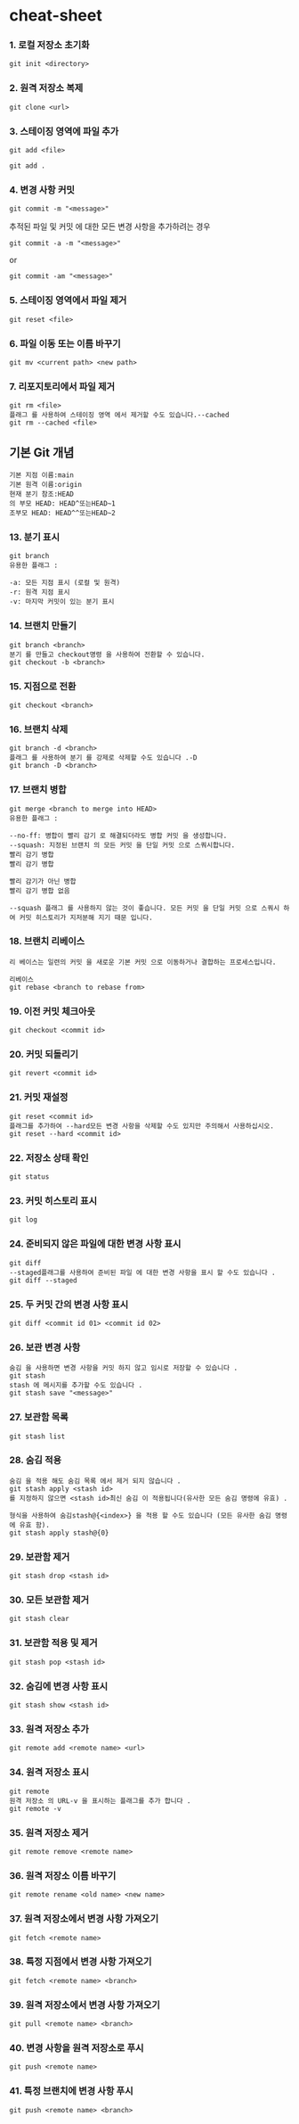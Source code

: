 # cheat-sheet

### 1. 로컬 저장소 초기화
```
git init <directory>
```
### 2. 원격 저장소 복제
```
git clone <url>
```
### 3. 스테이징 영역에 파일 추가
```
git add <file>

git add .
```
### 4. 변경 사항 커밋
```
git commit -m "<message>"
```
추적된 파일 및 커밋 에 대한 모든 변경 사항을 추가하려는 경우
```
git commit -a -m "<message>"
```
or
```
git commit -am "<message>"
```
### 5. 스테이징 영역에서 파일 제거
```
git reset <file>
```
### 6. 파일 이동 또는 이름 바꾸기
```
git mv <current path> <new path>
```
### 7. 리포지토리에서 파일 제거
```
git rm <file>
플래그 를 사용하여 스테이징 영역 에서 제거할 수도 있습니다.--cached
git rm --cached <file>
```
## 기본 Git 개념
```
기본 지점 이름:main
기본 원격 이름:origin
현재 분기 참조:HEAD
의 부모 HEAD: HEAD^또는HEAD~1
조부모 HEAD: HEAD^^또는HEAD~2
```
### 13. 분기 표시
```
git branch
유용한 플래그 :

-a: 모든 지점 표시 (로컬 및 원격)
-r: 원격 지점 표시
-v: 마지막 커밋이 있는 분기 표시
```
### 14. 브랜치 만들기
```
git branch <branch>
분기 를 만들고 checkout명령 을 사용하여 전환할 수 있습니다.
git checkout -b <branch>
```
### 15. 지점으로 전환
```
git checkout <branch>
```
### 16. 브랜치 삭제
```
git branch -d <branch>
플래그 를 사용하여 분기 를 강제로 삭제할 수도 있습니다 .-D
git branch -D <branch>
```
### 17. 브랜치 병합
```
git merge <branch to merge into HEAD>
유용한 플래그 :

--no-ff: 병합이 빨리 감기 로 해결되더라도 병합 커밋 을 생성합니다.
--squash: 지정된 브랜치 의 모든 커밋 을 단일 커밋 으로 스쿼시합니다.
빨리 감기 병합
빨리 감기 병합

빨리 감기가 아닌 병합
빨리 감기 병합 없음

--squash 플래그 를 사용하지 않는 것이 좋습니다. 모든 커밋 을 단일 커밋 으로 스쿼시 하여 커밋 히스토리가 지저분해 지기 때문 입니다.
```
### 18. 브랜치 리베이스
```
리 베이스는 일련의 커밋 을 새로운 기본 커밋 으로 이동하거나 결합하는 프로세스입니다.

리베이스
git rebase <branch to rebase from>
```
### 19. 이전 커밋 체크아웃
```
git checkout <commit id>
```
### 20. 커밋 되돌리기
```
git revert <commit id>
```
### 21. 커밋 재설정
```
git reset <commit id>
플래그를 추가하여 --hard모든 변경 사항을 삭제할 수도 있지만 주의해서 사용하십시오.
git reset --hard <commit id>
```
### 22. 저장소 상태 확인
```
git status
```
### 23. 커밋 히스토리 표시
```
git log
```
### 24. 준비되지 않은 파일에 대한 변경 사항 표시
```
git diff
--staged플래그를 사용하여 준비된 파일 에 대한 변경 사항을 표시 할 수도 있습니다 .
git diff --staged
```
### 25. 두 커밋 간의 변경 사항 표시
```
git diff <commit id 01> <commit id 02>
```
### 26. 보관 변경 사항
```
숨김 을 사용하면 변경 사항을 커밋 하지 않고 임시로 저장할 수 있습니다 .
git stash
stash 에 메시지를 추가할 수도 있습니다 .
git stash save "<message>"
```
### 27. 보관함 목록
```
git stash list
```
### 28. 숨김 적용
```
숨김 을 적용 해도 숨김 목록 에서 제거 되지 않습니다 .
git stash apply <stash id>
를 지정하지 않으면 <stash id>최신 숨김 이 적용됩니다(유사한 모든 숨김 명령에 유효) .

형식을 사용하여 숨김stash@{<index>} 을 적용 할 수도 있습니다 (모든 유사한 숨김 명령 에 유효 함).
git stash apply stash@{0}
```
### 29. 보관함 제거
```
git stash drop <stash id>
```
### 30. 모든 보관함 제거
```
git stash clear
```
### 31. 보관함 적용 및 제거
```
git stash pop <stash id>
```
### 32. 숨김에 변경 사항 표시
```
git stash show <stash id>
```
### 33. 원격 저장소 추가
```
git remote add <remote name> <url>
```
### 34. 원격 저장소 표시
```
git remote
원격 저장소 의 URL-v 을 표시하는 플래그를 추가 합니다 .
git remote -v
```
### 35. 원격 저장소 제거
```
git remote remove <remote name>
```
### 36. 원격 저장소 이름 바꾸기
```
git remote rename <old name> <new name>
```
### 37. 원격 저장소에서 변경 사항 가져오기
```
git fetch <remote name>
```
### 38. 특정 지점에서 변경 사항 가져오기
```
git fetch <remote name> <branch>
```
### 39. 원격 저장소에서 변경 사항 가져오기
```
git pull <remote name> <branch>
```
### 40. 변경 사항을 원격 저장소로 푸시
```
git push <remote name>
```
### 41. 특정 브랜치에 변경 사항 푸시
```
git push <remote name> <branch>
```
